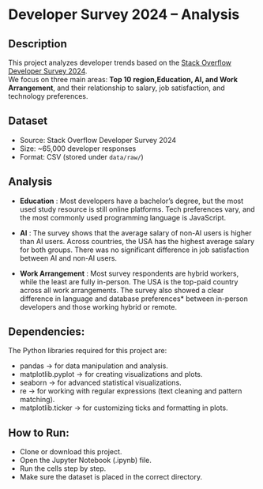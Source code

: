# Developer Survey 2024 – Analysis

## Description
This project analyzes developer trends based on the 
[Stack Overflow Developer Survey 2024](https://survey.stackoverflow.co/2024/).  
We focus on three main areas: **Top 10 region,Education, AI, and Work Arrangement**, and their relationship to salary, job satisfaction, and technology preferences.

## Dataset
- Source: Stack Overflow Developer Survey 2024  
- Size: ~65,000 developer responses  
- Format: CSV (stored under `data/raw/`)  

## Analysis

- **Education** : Most developers have a bachelor’s degree, but the most used study resource is still online platforms. Tech preferences vary, and the most commonly used programming language is JavaScript.  

- **AI** : The survey shows that the average salary of non-AI users is higher than AI users. Across countries, the USA has the highest average salary for both groups. There was no significant difference in job satisfaction between AI and non-AI users.  

- **Work Arrangement** : Most survey respondents are hybrid workers, while the least are fully in-person. The USA is the top-paid country across all work arrangements. The survey also showed a clear difference in language and database preferences* between in-person developers and those working hybrid or remote.
  
## Dependencies:
The Python libraries required for this project are:
- pandas → for data manipulation and analysis.
- matplotlib.pyplot → for creating visualizations and plots.
- seaborn → for advanced statistical visualizations.
- re → for working with regular expressions (text cleaning and pattern matching).
- matplotlib.ticker → for customizing ticks and formatting in plots.
  
## How to Run:
- Clone or download this project.
- Open the Jupyter Notebook (.ipynb) file.
- Run the cells step by step.
- Make sure the dataset is placed in the correct directory.
